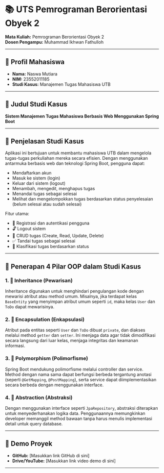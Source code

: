 # 📚 UTS Pemrograman Berorientasi Obyek 2

**Mata Kuliah:** Pemrograman Berorientasi Obyek 2  
**Dosen Pengampu:** Muhammad Ikhwan Fathulloh  

---

## 👤 Profil Mahasiswa

- **Nama:** Naswa Mutiara  
- **NIM:** 23552011185  
- **Studi Kasus:** Manajemen Tugas Mahasiswa UTB  

---

## 📌 Judul Studi Kasus

**Sistem Manajemen Tugas Mahasiswa Berbasis Web Menggunakan Spring Boot**

---

## 📝 Penjelasan Studi Kasus

Aplikasi ini bertujuan untuk membantu mahasiswa UTB dalam mengelola tugas-tugas perkuliahan mereka secara efisien. Dengan menggunakan antarmuka berbasis web dan teknologi Spring Boot, pengguna dapat:

- Mendaftarkan akun
- Masuk ke sistem (login)
- Keluar dari sistem (logout)
- Menambah, mengedit, menghapus tugas
- Menandai tugas sebagai selesai
- Melihat dan mengelompokkan tugas berdasarkan status penyelesaian (belum selesai atau sudah selesai)

Fitur utama:
- 🔐 Registrasi dan autentikasi pengguna
- 🔓 Logout sistem
- 📝 CRUD tugas (Create, Read, Update, Delete)
- ✅ Tandai tugas sebagai selesai
- 📂 Klasifikasi tugas berdasarkan status

---

## 🧠 Penerapan 4 Pilar OOP dalam Studi Kasus

### 1. 🧬 Inheritance (Pewarisan)
Inheritance digunakan untuk menghindari pengulangan kode dengan mewarisi atribut atau method umum. Misalnya, jika terdapat kelas `BaseEntity` yang menyimpan atribut umum seperti `id`, maka kelas `User` dan `ToDo` dapat mewarisinya.

### 2. 🔐 Encapsulation (Enkapsulasi)
Atribut pada entitas seperti `User` dan `ToDo` dibuat `private`, dan diakses melalui method `getter` dan `setter`. Ini menjaga data agar tidak dimodifikasi secara langsung dari luar kelas, menjaga integritas dan keamanan informasi.

### 3. 🔁 Polymorphism (Polimorfisme)
Spring Boot mendukung polimorfisme melalui controller dan service. Method dengan nama sama dapat berfungsi berbeda tergantung anotasi (seperti `@GetMapping`, `@PostMapping`), serta service dapat diimplementasikan secara berbeda dengan menggunakan interface.

### 4. 🧱 Abstraction (Abstraksi)
Dengan menggunakan interface seperti `JpaRepository`, abstraksi diterapkan untuk menyederhanakan logika data. Penggunaannya memungkinkan developer memanggil method bawaan tanpa harus menulis implementasi detail untuk query database.

---

## 🎥 Demo Proyek

- **GitHub:** [Masukkan link GitHub di sini]  
- **Drive/YouTube:** [Masukkan link video demo di sini]

---
